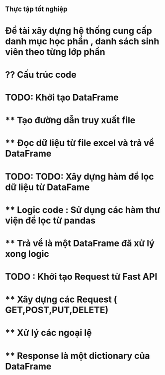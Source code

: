## Thực tập tốt nghiệp
# Đề tài xây dựng hệ thống cung cấp danh mục học phần , danh sách sinh viên theo từng lớp phần

# ??  Cấu trúc code 
# TODO: Khởi tạo DataFrame 
#  ** Tạo đường dẫn truy xuất file
#  ** Đọc dữ liệu từ file excel và trả về DataFrame
# TODO: TODO: Xây dựng hàm để lọc dữ liệu từ DataFame
#  ** Logic code : Sử dụng các hàm thư viện để lọc từ pandas 
#  ** Trả về là một DataFrame đã xử lý xong logic
# TODO : Khởi tạo Request từ Fast API 
# ** Xây dựng các Request  ( GET,POST,PUT,DELETE)
# ** Xử lý các ngoại lệ 
# ** Response là một dictionary của DataFrame 
